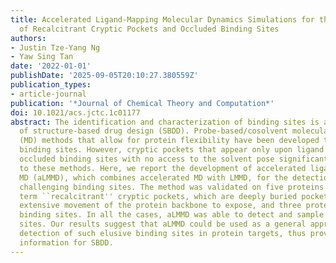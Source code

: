 ```yaml
---
title: Accelerated Ligand-Mapping Molecular Dynamics Simulations for the Detection
  of Recalcitrant Cryptic Pockets and Occluded Binding Sites
authors:
- Justin Tze-Yang Ng
- Yaw Sing Tan
date: '2022-01-01'
publishDate: '2025-09-05T20:10:27.380559Z'
publication_types:
- article-journal
publication: '*Journal of Chemical Theory and Computation*'
doi: 10.1021/acs.jctc.1c01177
abstract: The identification and characterization of binding sites is a critical component
  of structure-based drug design (SBDD). Probe-based/cosolvent molecular dynamics
  (MD) methods that allow for protein flexibility have been developed to predict ligand
  binding sites. However, cryptic pockets that appear only upon ligand binding and
  occluded binding sites with no access to the solvent pose significant challenges
  to these methods. Here, we report the development of accelerated ligand-mapping
  MD (aLMMD), which combines accelerated MD with LMMD, for the detection of these
  challenging binding sites. The method was validated on five proteins with what we
  term ``recalcitrant'' cryptic pockets, which are deeply buried pockets that require
  extensive movement of the protein backbone to expose, and three proteins with occluded
  binding sites. In all the cases, aLMMD was able to detect and sample the binding
  sites. Our results suggest that aLMMD could be used as a general approach for the
  detection of such elusive binding sites in protein targets, thus providing valuable
  information for SBDD.
---
```

